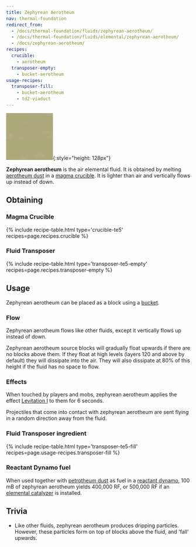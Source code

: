 ```yaml
---
title: Zephyrean Aerotheum
nav: thermal-foundation
redirect_from:
  - /docs/thermal-foundation/fluids/zephyrean-aerotheum/
  - /docs/thermal-foundation/fluids/elemental/zephyrean-aerotheum/
  - /docs/zephyrean-aerotheum/
recipes:
  crucible:
    - aerotheum
  transposer-empty:
    - bucket-aerotheum
usage-recipes:
  transposer-fill:
    - bucket-aerotheum
    - td2-viaduct
---
```


![Zephyrean aerotheum](/assets/images/thermal-foundation/zephyrean-aerotheum.gif){:style="height: 128px"}


**Zephyrean aerotheum** is the air elemental fluid. It is obtained by melting
[aerotheum dust](/docs/thermal-foundation/aerotheum-dust/) in a [magma
crucible](/docs/thermal-expansion/magma-crucible/). It is lighter than air and vertically flows up
instead of down.


Obtaining
---------

### Magma Crucible
{% include recipe-table.html type='crucible-te5' recipes=page.recipes.crucible %}

### Fluid Transposer
{% include recipe-table.html type='transposer-te5-empty' recipes=page.recipes.transposer-empty %}


Usage
-----

Zephyrean aerotheum can be placed as a block using a
[bucket](https://minecraft.gamepedia.com/Bucket).

### Flow
Zephyrean aerotheum flows like other fluids, except it vertically flows up
instead of down.

Zephyrean aerotheum source blocks will gradually float upwards if there are no
blocks above them. If they float at high levels (layers 120 and above by
default) they will dissipate into the air. They will also dissipate at 80% of
this height if the fluid has no space to flow.

### Effects
When touched by players and mobs, zephyrean aerotheum applies the effect
[Levitation I](https://minecraft.gamepedia.com/Status_effect#Levitation) to them
for 6 seconds.

Projectiles that come into contact with zephyrean aerotheum are sent flying in a
random direction away from the fluid.

### Fluid Transposer ingredient
{% include recipe-table.html type='transposer-te5-fill' recipes=page.usage-recipes.transposer-fill %}

### Reactant Dynamo fuel
When used together with [petrotheum dust](/docs/thermal-foundation/petrotheum-dust/) as fuel in a
[reactant dynamo](/docs/thermal-expansion/reactant-dynamo/), 100 mB of zephyrean aerotheum yields
400,000 RF, or 500,000 RF if an [elemental
catalyzer](/docs/thermal-expansion/augment-elemental-catalyzer/) is installed.


Trivia
------

* Like other fluids, zephyrean aerotheum produces dripping particles. However,
  these particles form on top of blocks above the fluid, and 'fall' upwards.

